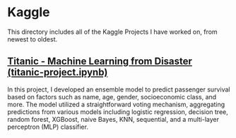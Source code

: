 # Kaggle

This directory includes all of the Kaggle Projects I have worked on, from newest to oldest. 

## [Titanic - Machine Learning from Disaster (titanic-project.ipynb)](https://github.com/CDRebollar/Kaggle/blob/main/titanic-project.ipynb)
In this project, I developed an ensemble model to predict passenger survival based on factors such as name, age, gender, socioeconomic class, and more. The model utilized a straightforward voting mechanism, aggregating predictions from various models including logistic regression, decision tree, random forest, XGBoost, naive Bayes, KNN, sequential, and a multi-layer perceptron (MLP) classifier.
